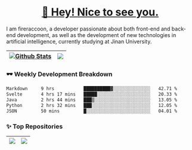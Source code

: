 <h1 align="center"><a href="https://blog.raccooncc.top">👋 Hey! Nice to see you.</a></h1>

I am fireraccoon, a developer passionate about both front-end and back-end development, as well as the development of new technologies in artificial intelligence, currently studying at Jinan University.

| <a href="#"><img src="https://github-readme-stats.raccooncc.top/api?username=fireraccoon&show_icons=true&include_all_commits=true&theme=buefy&hide_border=true" alt="Github Stats" /></a> | <a href="#"><img src="https://github-readme-stats.raccooncc.top/api/top-langs/?username=fireraccoon&layout=compact&theme=buefy&hide_border=true" /></a> |
| --- | --- |

### 🕶 Weekly Development Breakdown

<!--START_SECTION:waka-->

```txt
Markdown     9 hrs           ██████████▓░░░░░░░░░░░░░░   42.71 %
Svelte       4 hrs 17 mins   █████░░░░░░░░░░░░░░░░░░░░   20.33 %
Java         2 hrs 44 mins   ███▒░░░░░░░░░░░░░░░░░░░░░   13.05 %
Python       2 hrs 32 mins   ███░░░░░░░░░░░░░░░░░░░░░░   12.05 %
JSON         50 mins         █░░░░░░░░░░░░░░░░░░░░░░░░   04.01 %
```

<!--END_SECTION:waka-->

### ✨ Top Repositories

| <a href="https://github.com/fireraccoon/AdvVis-CNN"><img src="https://github-readme-stats.raccooncc.top/api/pin/?username=fireraccoon&repo=AdvVis-CNN&theme=buefy&hide_border=true" /></a> | <a href="https://github.com/fireraccoon/leetcode-solutions"><img src="https://github-readme-stats.raccooncc.top/api/pin/?username=fireraccoon&repo=leetcode-solutions&theme=buefy&hide_border=true" /></a> |
| --- | --- |
